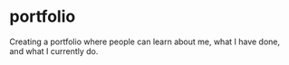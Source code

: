 # portfolio
Creating a portfolio where people can learn about me, what I have done, and what I currently do.
